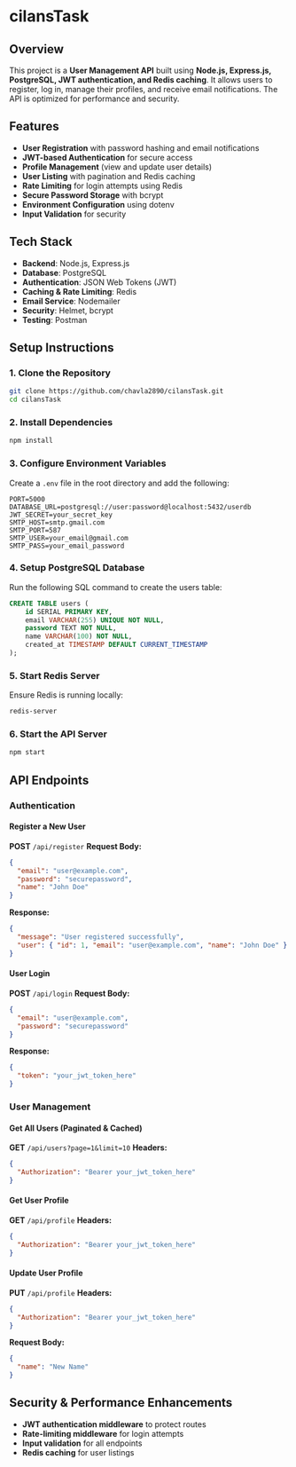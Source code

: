 # cilansTask

## Overview

This project is a **User Management API** built using **Node.js, Express.js, PostgreSQL, JWT authentication, and Redis caching**. It allows users to register, log in, manage their profiles, and receive email notifications. The API is optimized for performance and security.

## Features

- **User Registration** with password hashing and email notifications
- **JWT-based Authentication** for secure access
- **Profile Management** (view and update user details)
- **User Listing** with pagination and Redis caching
- **Rate Limiting** for login attempts using Redis
- **Secure Password Storage** with bcrypt
- **Environment Configuration** using dotenv
- **Input Validation** for security

## Tech Stack

- **Backend**: Node.js, Express.js
- **Database**: PostgreSQL
- **Authentication**: JSON Web Tokens (JWT)
- **Caching & Rate Limiting**: Redis
- **Email Service**: Nodemailer
- **Security**: Helmet, bcrypt
- **Testing**: Postman

## Setup Instructions

### 1. Clone the Repository

```bash
git clone https://github.com/chavla2890/cilansTask.git
cd cilansTask
```

### 2. Install Dependencies

```bash
npm install
```

### 3. Configure Environment Variables

Create a `.env` file in the root directory and add the following:

```env
PORT=5000
DATABASE_URL=postgresql://user:password@localhost:5432/userdb
JWT_SECRET=your_secret_key
SMTP_HOST=smtp.gmail.com
SMTP_PORT=587
SMTP_USER=your_email@gmail.com
SMTP_PASS=your_email_password
```

### 4. Setup PostgreSQL Database

Run the following SQL command to create the users table:

```sql
CREATE TABLE users (
    id SERIAL PRIMARY KEY,
    email VARCHAR(255) UNIQUE NOT NULL,
    password TEXT NOT NULL,
    name VARCHAR(100) NOT NULL,
    created_at TIMESTAMP DEFAULT CURRENT_TIMESTAMP
);
```

### 5. Start Redis Server

Ensure Redis is running locally:

```bash
redis-server
```

### 6. Start the API Server

```bash
npm start
```

## API Endpoints

### Authentication

#### **Register a New User**

**POST** `/api/register`
**Request Body:**

```json
{
  "email": "user@example.com",
  "password": "securepassword",
  "name": "John Doe"
}
```

**Response:**

```json
{
  "message": "User registered successfully",
  "user": { "id": 1, "email": "user@example.com", "name": "John Doe" }
}
```

#### **User Login**

**POST** `/api/login`
**Request Body:**

```json
{
  "email": "user@example.com",
  "password": "securepassword"
}
```

**Response:**

```json
{
  "token": "your_jwt_token_here"
}
```

### User Management

#### **Get All Users (Paginated & Cached)**

**GET** `/api/users?page=1&limit=10`
**Headers:**

```json
{
  "Authorization": "Bearer your_jwt_token_here"
}
```

#### **Get User Profile**

**GET** `/api/profile`
**Headers:**

```json
{
  "Authorization": "Bearer your_jwt_token_here"
}
```

#### **Update User Profile**

**PUT** `/api/profile`
**Headers:**

```json
{
  "Authorization": "Bearer your_jwt_token_here"
}
```

**Request Body:**

```json
{
  "name": "New Name"
}
```

## Security & Performance Enhancements

- **JWT authentication middleware** to protect routes
- **Rate-limiting middleware** for login attempts
- **Input validation** for all endpoints
- **Redis caching** for user listings

